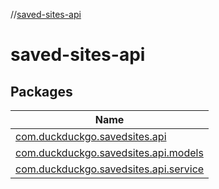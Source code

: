 //[saved-sites-api](index.md)

# saved-sites-api

## Packages

| Name |
|---|
| [com.duckduckgo.savedsites.api](saved-sites-api/com.duckduckgo.savedsites.api/index.md) |
| [com.duckduckgo.savedsites.api.models](saved-sites-api/com.duckduckgo.savedsites.api.models/index.md) |
| [com.duckduckgo.savedsites.api.service](saved-sites-api/com.duckduckgo.savedsites.api.service/index.md) |
